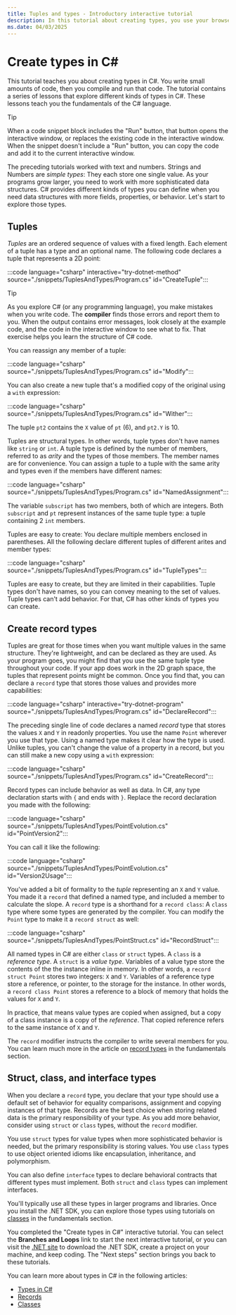 ```yaml
---
title: Tuples and types - Introductory interactive tutorial
description: In this tutorial about creating types, you use your browser to learn C# interactively. You're going to write C# code and see the results of compiling and running your code directly in the browser.
ms.date: 04/03/2025
---
```

# Create types in C\#

This tutorial teaches you about creating types in C#. You write small amounts of code, then you compile and run that code. The tutorial contains a series of lessons that explore different kinds of types in C#. These lessons teach you the fundamentals of the C# language.

> [!TIP]
>
> When a code snippet block includes the "Run" button, that button opens the interactive window, or replaces the existing code in the interactive window. When the snippet doesn't include a "Run" button, you can copy the code and add it to the current interactive window.

The preceding tutorials worked with text and numbers. Strings and Numbers are *simple types*: They each store one single value. As your programs grow larger, you need to work with more sophisticated data structures. C# provides different kinds of types you can define when you need data structures with more fields, properties, or behavior. Let's start to explore those types.

## Tuples

*Tuples* are an ordered sequence of values with a fixed length. Each element of a tuple has a type and an optional name. The following code declares a tuple that represents a 2D point:

:::code language="csharp" interactive="try-dotnet-method" source="./snippets/TuplesAndTypes/Program.cs" id="CreateTuple":::

> [!TIP]
>
> As you explore C# (or any programming language), you make mistakes when you write code. The **compiler** finds those errors and report them to you. When the output contains error messages, look closely at the example code, and the code in the interactive window to see what to fix. That exercise helps you learn the structure of C# code.

You can reassign any member of a tuple:

:::code language="csharp" source="./snippets/TuplesAndTypes/Program.cs" id="Modify":::

You can also create a new tuple that's a modified copy of the original using a `with` expression:

:::code language="csharp" source="./snippets/TuplesAndTypes/Program.cs" id="Wither":::

The tuple `pt2` contains the `X` value of `pt` (6), and `pt2.Y` is 10.

Tuples are structural types. In other words, tuple types don't have names like `string` or `int`. A tuple type is defined by the number of members, referred to as *arity* and the types of those members. The member names are for convenience. You can assign a tuple to a tuple with the same arity and types even if the members have different names:

:::code language="csharp" source="./snippets/TuplesAndTypes/Program.cs" id="NamedAssignment":::

The variable `subscript` has two members, both of which are integers. Both `subscript` and `pt` represent instances of the same tuple type: a tuple containing 2 `int` members.

Tuples are easy to create: You declare multiple members enclosed in parentheses. All the following declare different tuples of different arites and member types:

:::code language="csharp" source="./snippets/TuplesAndTypes/Program.cs" id="TupleTypes":::

Tuples are easy to create, but they are limited in their capabilities. Tuple types don't have names, so you can convey meaning to the set of values. Tuple types can't add behavior. For that, C# has other kinds of types you can create.

## Create record types

Tuples are great for those times when you want multiple values in the same structure. They're lightweight, and can be declared as they are used. As your program goes, you might find that you use the same tuple type throughout your code. If your app does work in the 2D graph space, the tuples that represent points might be common. Once you find that, you can declare a `record` type that stores those values and provides more capabilities:

:::code language="csharp" interactive="try-dotnet-program" source="./snippets/TuplesAndTypes/Program.cs" id="DeclareRecord":::

The preceding single line of code declares a named *record* type that stores the values `X` and `Y` in readonly properties. You use the name `Point` wherever you use that type. Using a named type makes it clear how the type is used. Unlike tuples, you can't change the value of a property in a record, but you can still make a new copy using a `with` expression:

:::code language="csharp" source="./snippets/TuplesAndTypes/Program.cs" id="CreateRecord":::

Record types can include behavior as well as data. In C#, any type declaration starts with `{` and ends with `}`. Replace the record declaration you made with the following:

:::code language="csharp" source="./snippets/TuplesAndTypes/PointEvolution.cs" id="PointVersion2":::

You can call it like the following:

:::code language="csharp" source="./snippets/TuplesAndTypes/PointEvolution.cs" id="Version2Usage":::

You've added a bit of formality to the *tuple* representing an `X` and `Y` value. You made it a `record` that defined a named type, and included a member to calculate the slope. A `record` type is a shorthand for a `record class`: A `class` type where some types are generated by the compiler. You can modify the `Point` type to make it a `record struct` as well:

:::code language="csharp" source="./snippets/TuplesAndTypes/PointStruct.cs" id="RecordStruct":::

All named types in C# are either `class` or `struct` types. A `class` is a *reference type*. A `struct` is a *value type*. Variables of a value type store the contents of the the instance inline in memory. In other words, a `record struct Point` stores two integers: `X` and `Y`. Variables of a reference type store a reference, or pointer, to the storage for the instance. In other words, a `record class Point` stores a reference to a block of memory that holds the values for `X` and `Y`.

In practice, that means value types are copied when assigned, but a copy of a class instance is a copy of the *reference*. That copied reference refers to the same instance of `X` and `Y`.

The `record` modifier instructs the compiler to write several members for you. You can learn much more in the article on [record types](../../fundamentals/types/records.md) in the fundamentals section.

## Struct, class, and interface types

When you declare a `record` type, you declare that your type should use a default set of behavior for equality comparisons, assignment and copying instances of that type. Records are the best choice when storing related data is the primary responsibility of your type. As you add more behavior, consider using `struct` or `class` types, without the `record` modifier.

You use `struct` types for value types when more sophisticated behavior is needed, but the primary responsibility is storing values. You use `class` types to use object oriented idioms like encapsulation, inheritance, and polymorphism.

You can also define `interface` types to declare behavioral contracts that different types must implement. Both `struct` and `class` types can implement interfaces.

You'll typically use all these types in larger programs and libraries. Once you install the .NET SDK, you can explore those types using tutorials on [classes](../../fundamentals/tutorials/classes.md) in the fundamentals section.

You completed the "Create types in C#" interactive tutorial. You can select the **Branches and Loops** link to start the next interactive tutorial, or you can visit the [.NET site](https://dotnet.microsoft.com/learn/dotnet/hello-world-tutorial/intro) to download the .NET SDK, create a project on your machine, and keep coding. The "Next steps" section brings you back to these tutorials.

You can learn more about types in C# in the following articles:

- [Types in C#](../../fundamentals/types/index.md)
- [Records](../../fundamentals/types/records.md)
- [Classes](../../fundamentals/types/classes.md)
